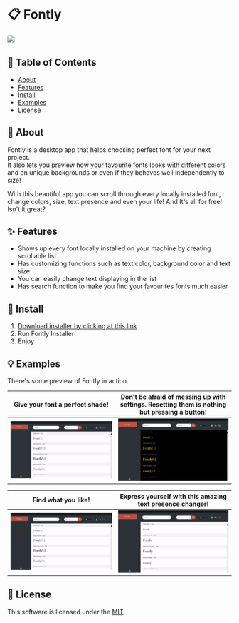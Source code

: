 # 📋 Fontly

<p align="left"><img src="./preview/gif/fonts_scrolling.gif" /></p>

## 🚩 Table of Contents
- [About](#-about)
- [Features](#-features)
- [Install](#-install)
- [Examples](#-examples)
- [License](#-license)

## 🎨 About

Fontly is a desktop app that helps choosing perfect font for your next project. <br />
It also lets you preview how your favourite fonts looks with different colors and on unique backgrounds or even if they behaves well independently to size!

With this beautiful app you can scroll through every locally installed font, change colors, size, text presence and even your life! And It's all for free! Isn't it great?

## ✨ Features

* Shows up every font locally installed on your machine by creating scrollable list
* Has customizing functions such as text color, background color and text size
* You can easily change text displaying in the list
* Has search function to make you find your favourites fonts much easier

## 💾 Install

1. <a href="http://www.mediafire.com/file/wzhb5u9uq44caeq/Fontly+Installer.exe">Download installer by clicking at this link</a>
2. Run Fontly Installer
3. Enjoy

## 💡 Examples

There's some preview of Fontly in action.

Give your font a perfect shade! | Don't be afraid of messing up with settings. Resetting them is nothing but pressing a button!
:----------------------------:|:----------------------------:
![Color change](./preview/gif/colors_change.gif) | ![Reset Settings](./preview/gif/reset_settings.gif)

Find what you like! | Express yourself with this amazing text presence changer!
:----------------------------:|:----------------------------:
![Search](./preview/gif/search.gif) | ![Text presence](./preview/gif/text_presence_change.gif)


## 📜 License
This software is licensed under the [MIT](https://github.com/nhnent/tui.editor/blob/master/LICENSE)